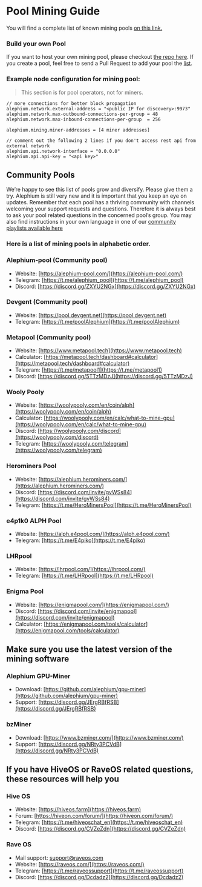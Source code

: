 # Pool Mining Guide

You will find a complete list of known mining pools [on this link.](#community-pools)

### Build your own Pool
If you want to host your own mining pool, please checkout [the repo here](https://github.com/alephium/mining-pool/). If you create a pool, feel free to send a Pull Request to add your pool the [list](#community-pools).

### Example node configuration for mining pool:

> This section is for pool operators, not for miners.

```
// more connections for better block propagation
alephium.network.external-address = "<public IP for discovery>:9973"
alephium.network.max-outbound-connections-per-group = 48
alephium.network.max-inbound-connections-per-group  = 256

alephium.mining.miner-addresses = [4 miner addresses]

// comment out the following 2 lines if you don't access rest api from external network
alephium.api.network-interface = "0.0.0.0"
alephium.api.api-key = "<api key>"
```

## Community Pools

We’re happy to see this list of pools grow and diversify. Please give them a try. Alephium is still very new and it is important that you keep an eye on updates. Remember that each pool has a thriving community with channels welcoming your support requests and questions. Therefore it is always best to ask your pool related questions in the concerned pool’s group. You may also find instructions in your own language in one of our [community playlists available here](https://www.youtube.com/channel/UCIX9Eww2Kch7sc0E6gCmEdg/playlists)

### Here is a list of mining pools in alphabetic order.

### Alephium-pool (Community pool)
- Website: [https://alephium-pool.com/](https://alephium-pool.com/)
- Telegram: [https://t.me/alephium_pool](https://t.me/alephium_pool)
- Discord: [https://discord.gg/ZXYU2NGx](https://discord.gg/ZXYU2NGx)

### Devgent (Community pool)
- Website: [https://pool.devgent.net](https://pool.devgent.net)
- Telegram: [https://t.me/poolAlephium](https://t.me/poolAlephium)

### Metapool (Community pool)
- Website: [https://www.metapool.tech](https://www.metapool.tech)
- Calculator: [https://metapool.tech/dashboard#calculator](https://metapool.tech/dashboard#calculator)
- Telegram: [https://t.me/metapool1](https://t.me/metapool1)
- Discord: [https://discord.gg/5TTzMDzJ](https://discord.gg/5TTzMDzJ)

### Wooly Pooly
- Website: [https://woolypooly.com/en/coin/alph](https://woolypooly.com/en/coin/alph)
- Calculator: [https://woolypooly.com/en/calc/what-to-mine-gpu](https://woolypooly.com/en/calc/what-to-mine-gpu)
- Discord: [https://woolypooly.com/discord](https://woolypooly.com/discord)
- Telegram: [https://woolypooly.com/telegram](https://woolypooly.com/telegram)

### Herominers Pool
- Website: [https://alephium.herominers.com/](https://alephium.herominers.com/)
- Discord: [https://discord.com/invite/gvWSs84](https://discord.com/invite/gvWSs84)
- Telegram: [https://t.me/HeroMinersPool](https://t.me/HeroMinersPool)

### e4p1k0 ALPH Pool
- Website: [https://alph.e4pool.com/](https://alph.e4pool.com/)
- Telegram: [https://t.me/E4piko](https://t.me/E4piko)

### LHRpool
- Website: [https://lhrpool.com/](https://lhrpool.com/)
- Telegram: [https://t.me/LHRpool](https://t.me/LHRpool)

### Enigma Pool
- Website: [https://enigmapool.com/](https://enigmapool.com/)
- Discord: [https://discord.com/invite/enigmapool](https://discord.com/invite/enigmapool)
- Calculator: [https://enigmapool.com/tools/calculator](https://enigmapool.com/tools/calculator)

## Make sure you use the latest version of the mining software

### Alephium GPU-Miner
- Download: [https://github.com/alephium/gpu-miner](https://github.com/alephium/gpu-miner)
- Support: [https://discord.gg/JErgRBfRSB](https://discord.gg/JErgRBfRSB)

### bzMiner
- Download: [https://www.bzminer.com/](https://www.bzminer.com/)
- Support: [https://discord.gg/NRty3PCVdB](https://discord.gg/NRty3PCVdB)

## If you have HiveOS or RaveOS related questions, these resources will help you

### Hive OS
- Website: [https://hiveos.farm](https://hiveos.farm)
- Forum: [https://hiveon.com/forum/](https://hiveon.com/forum/)
- Telegram: [https://t.me/hiveoschat_en](https://t.me/hiveoschat_en)
- Discord: [https://discord.gg/CVZeZdn](https://discord.gg/CVZeZdn)

### Rave OS
- Mail support: support@raveos.com
- Website: [https://raveos.com/](https://raveos.com/)
- Telegram: [https://t.me/raveossupport](https://t.me/raveossupport)
- Discord: [https://discord.gg/Dcdadz2](https://discord.gg/Dcdadz2)

